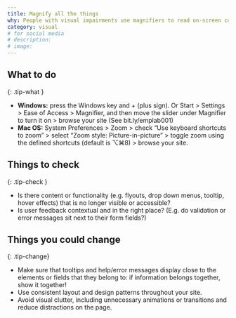 ```yaml
---
title: Magnify all the things
why: People with visual impairments use magnifiers to read on-screen content. While the content inside the magnifier is readable for them, the other information on the page could be out of focus.
category: visual
# for social media
# description:
# image:
---
```


## What to do
{: .tip-what }

- **Windows:** press the Windows key‌  and + (plus sign). Or  Start > Settings > Ease of Access > Magnifier, and then move the slider under Magnifier to turn it on > browse your site (See bit.ly/emplab001)
- **Mac OS:** System Preferences > Zoom > check “Use keyboard shortcuts to zoom” > select “Zoom style: Picture-in-picture” > toggle zoom using the defined shortcuts (default is ⌥⌘8) > browse your site.

## Things to check
{: .tip-check }

- Is there content or functionality (e.g. flyouts, drop down menus, tooltip, hover effects) that is no longer visible or accessible?
- Is user feedback contextual and in the right place? (E.g. do validation or error messages sit next to their form fields?)

## Things you could change
{: .tip-change}

- Make sure that tooltips and help/error messages display close to the elements or fields that they belong to: if information belongs together, show it together!
- Use consistent layout and design patterns throughout your site. 
- Avoid visual clutter, including unnecessary animations or transitions and reduce distractions on the page.
